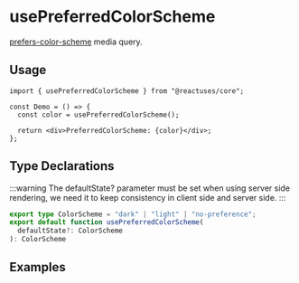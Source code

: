 # usePreferredColorScheme

[prefers-color-scheme](https://developer.mozilla.org/en-US/docs/Web/CSS/@media/prefers-color-scheme) media query.

## Usage

```tsx
import { usePreferredColorScheme } from "@reactuses/core";

const Demo = () => {
  const color = usePreferredColorScheme();

  return <div>PreferredColorScheme: {color}</div>;
};
```

## Type Declarations

:::warning
The defaultState? parameter must be set when using server side rendering, we need it to keep consistency in client side and server side.
:::

```ts
export type ColorScheme = "dark" | "light" | "no-preference";
export default function usePreferredColorScheme(
  defaultState?: ColorScheme
): ColorScheme
```

## Examples
